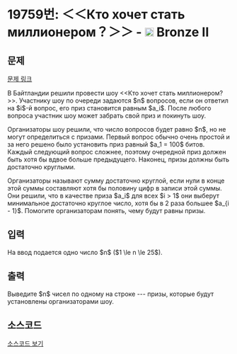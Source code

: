 # 19759번: ＜＜Кто хочет стать миллионером？＞＞ - <img src="https://static.solved.ac/tier_small/4.svg" style="height:20px" /> Bronze II

<!-- performance -->

<!-- 문제 제출 후 깃허브에 푸시를 했을 때 제출한 코드의 성능이 입력될 공간입니다.-->

<!-- end -->

## 문제

[문제 링크](https://boj.kr/19759)


<p>В Байтландии решили провести шоу &lt;&lt;Кто хочет стать миллионером?&gt;&gt;. Участнику шоу по очереди задаются $n$ вопросов, если он ответил на $i$-й вопрос, его приз становится равным $a_i$. После любого вопроса участник шоу может забрать свой приз и покинуть шоу.</p>

<p>Организаторы шоу решили, что число вопросов будет равно $n$, но не могут определиться с призами. Первый вопрос обычно очень простой и за него решено было установить приз равный $a_1 = 100$ битов. Каждый следующий вопрос сложнее, поэтому очередной приз должен быть хотя бы вдвое больше предыдущего. Наконец, призы должны быть достаточно круглыми.</p>

<p>Организаторы называют сумму достаточно круглой, если нули в конце этой суммы составляют хотя бы половину цифр в записи этой суммы. Они решили, что в качестве приза $a_i$ для всех $i &gt; 1$ они выберут минимальное достаточно круглое число, хотя бы в 2 раза большее $a_{i - 1}$. Помогите организаторам понять, чему будут равны призы.</p>



## 입력


<p>На ввод подается одно число $n$ ($1 \le n \le 25$).</p>



## 출력


<p>Выведите $n$ чисел по одному на строке --- призы, которые будут установлены организаторами шоу.</p>



## 소스코드

[소스코드 보기](＜＜Кто%20хочет%20стать%20миллионером？＞＞.py)